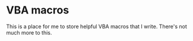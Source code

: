 # VBA macros

This is a place for me to store helpful VBA macros that I write. There's not much more to this.
